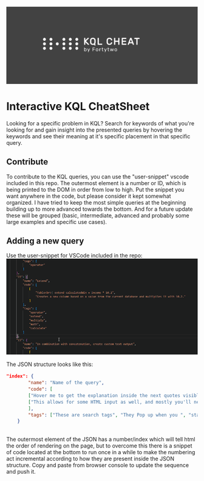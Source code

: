 ![KQL Cheat logo](./logo/KQLCheat_byFortytwo_logo_big.png)

# Interactive KQL CheatSheet

Looking for a specific problem in KQL? Search for keywords of what you're looking for and gain insight into the presented queries by hovering the keywords and see their meaning at it's specific placement in that specific query.


## Contribute

To contribute to the KQL queries, you can use the "user-snippet" vscode included in this repo. The outermost element is a number or ID, which is being printed to the DOM in order from low to high. Put the snippet you want anywhere in the code, but please consider it kept somewhat organized. I have tried to keep the most simple queries at the beginning building up to more advanced towards the bottom. And for a future update these will be grouped (basic, intermediate, advanced and probably some large examples and specific use cases).

## Adding a new query
Use the user-snippet for VSCode included in the repo:
![UserSnippet](media/usersnippet.gif) 

The JSON structure looks like this: 

```json
"index": {
        "name": "Name of the query",
        "code": [
        ["Hover me to get the explanation inside the next quotes visible", "I'm here!"],
        ["This allows for some HTML input as well, and mostly you'll need to break a line. Use <br> to do so.", "A line break is rendered."]
        ],
        "tags": ["These are search tags", "They Pop up when you ", "start typing"]
    } 
    
```

The outermost element of the JSON has a number/index which will tell html the order of rendering on the page, but to overcome this there is a snippet of code located at the bottom to run once in a while to make the numbering act incremental according to how they are present inside the JSON structure. Copy and paste from browser console to update the sequence and push it.